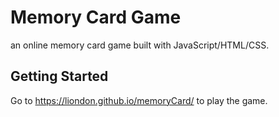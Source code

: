 # Memory Card Game
an online memory card game built with JavaScript/HTML/CSS.  

## Getting Started
Go to https://liondon.github.io/memoryCard/ to play the game.  